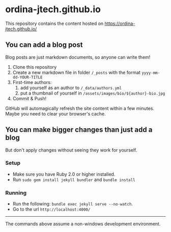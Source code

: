 # ordina-jtech.github.io
This repository contains the content hosted on https://ordina-jtech.github.io/

## You can add a blog post
Blog posts are just markdown documents, so anyone can write them!

1. Clone this repository
1. Create a new markdown file in folder `/_posts` with the format `yyyy-mm-dd-YOUR-TITLE`
1. First-time authors:
   1. add yourself as an author to `/_data/authors.yml` 
   1. put a thumbnail of yourself in `/assets/images/bio/${author}-bio.jpg`
1. Commit & Push!

GitHub will automagically refresh the site content within a few minutes.
Maybe you need to clear your browser's cache.

## You can make bigger changes than just add a blog
But don't apply changes without seeing they work for yourself.

### Setup

* Make sure you have Ruby 2.0 or higher installed.
* Run `sudo gem install jekyll bundler` and `bundle install`

### Running

* Run the following: `bundle exec jekyll serve --no-watch`.
* Go to the url `http://localhost:4000/`

----

The commands above assume a non-windows development environment.
